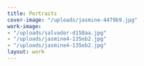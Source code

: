 ```yaml
---
title: Portraits
cover-image: "/uploads/jasmine-4479b9.jpg"
work-image:
- "/uploads/salvador-d158aa.jpg"
- "/uploads/jasmine4-135eb2.jpg"
- "/uploads/jasmine4-135eb2.jpg"
layout: work
---
```


